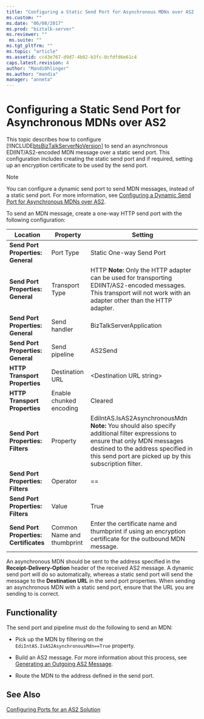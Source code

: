 ```yaml
---
title: "Configuring a Static Send Port for Asynchronous MDNs over AS2 | Microsoft Docs"
ms.custom: ""
ms.date: "06/08/2017"
ms.prod: "biztalk-server"
ms.reviewer: ""
 ms.suite: ""
ms.tgt_pltfrm: ""
ms.topic: "article"
ms.assetid: cc43e767-d9d7-4b02-b3fc-0cfdfd6e61c4
caps.latest.revision: 4
author: "MandiOhlinger"
ms.author: "mandia"
manager: "anneta"
---
```

# Configuring a Static Send Port for Asynchronous MDNs over AS2
This topic describes how to configure [!INCLUDE[btsBizTalkServerNoVersion](../includes/btsbiztalkservernoversion-md.md)] to send an asynchronous EDIINT/AS2-encoded MDN message over a static send port. This configuration includes creating the static send port and if required, setting up an encryption certificate to be used by the send port.  
  
> [!NOTE]
>  You can configure a dynamic send port to send MDN messages, instead of a static send port. For more information, see [Configuring a Dynamic Send Port for Asynchronous MDNs over AS2](../core/configuring-a-dynamic-send-port-for-asynchronous-mdns-over-as2.md).  
  
 To send an MDN message, create a one-way HTTP send port with the following configuration:  
  
|Location|Property|Setting|  
|--------------|--------------|-------------|  
|**Send Port Properties: General**|Port Type|Static One-way Send Port|  
|**Send Port Properties: General**|Transport Type|HTTP **Note:**  Only the HTTP adapter can be used for transporting EDIINT/AS2-encoded messages. This transport will not work with an adapter other than the HTTP adapter.|  
|**Send Port Properties: General**|Send handler|BizTalkServerApplication|  
|**Send Port Properties: General**|Send pipeline|AS2Send|  
|**HTTP Transport Properties**|Destination URL|\<Destination URL string>|  
|**HTTP Transport Properties**|Enable chunked encoding|Cleared|  
|**Send Port Properties: Filters**|Property|EdiIntAS.IsAS2AsynchronousMdn **Note:**  You should also specify additional filter expressions to ensure that only MDN messages destined to the address specified in this send port are picked up by this subscription filter.|  
|**Send Port Properties: Filters**|Operator|==|  
|**Send Port Properties: Filters**|Value|True|  
|**Send Port Properties: Certificates**|Common Name  and thumbprint|Enter the certificate name and thumbprint if using an encryption certificate for the outbound MDN message.|  
  
 An asynchronous MDN should be sent to the address specified in the **Receipt-Delivery-Option** header of the received AS2 message. A dynamic send port will do so automatically, whereas a static send port will send the message to the **Destination URL** in the send port properties. When sending an asynchronous MDN with a static send port, ensure that the URL you are sending to is correct.  
  
## Functionality  
 The send port and pipeline must do the following to send an MDN:  
  
-   Pick up the MDN by filtering on the `EdiIntAS.IsAS2AsynchronousMdn==True` property.  
  
-   Build an AS2 message. For more information about this process, see [Generating an Outgoing AS2 Message](../core/generating-an-outgoing-as2-message.md).  
  
-   Route the MDN to the address defined in the send port.  
  
## See Also  
 [Configuring Ports for an AS2 Solution](../core/configuring-ports-for-an-as2-solution.md)